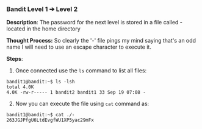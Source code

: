 
### Bandit Level 1 ➔ Level 2

**Description**:
The password for the next level is stored in a file called **-** located in the home directory

**Thought Process:**
So clearly the '-' file pings my mind saying that's an odd name I will need to use an escape character to execute it.

**Steps**:

1. Once connected use the `ls` command to list all files:
```
bandit1@bandit:~$ ls -lsh
total 4.0K
4.0K -rw-r----- 1 bandit2 bandit1 33 Sep 19 07:08 -
```

2. Now you can execute the file using `cat` command as:
```
bandit1@bandit:~$ cat ./-
263JGJPfgU6LtdEvgfWU1XP5yac29mFx
```

